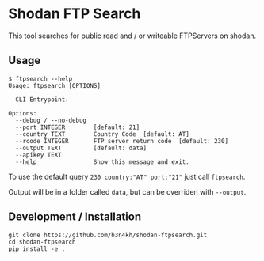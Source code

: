 # Shodan FTP Search

This tool searches for public read and / or writeable FTPServers on shodan.

## Usage

```
$ ftpsearch --help
Usage: ftpsearch [OPTIONS]

  CLI Entrypoint.

Options:
  --debug / --no-debug
  --port INTEGER        [default: 21]
  --country TEXT        Country Code  [default: AT]
  --rcode INTEGER       FTP server return code  [default: 230]
  --output TEXT         [default: data]
  --apikey TEXT
  --help                Show this message and exit.
```

To use the default query `230 country:"AT" port:"21"` just call `ftpsearch`.

Output will be in a folder called `data`, but can be overriden with `--output`.


## Development / Installation

```
git clone https://github.com/b3n4kh/shodan-ftpsearch.git
cd shodan-ftpsearch
pip install -e .
```

